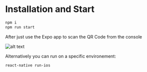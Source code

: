Installation and Start
============
```sh
npm i
npm run start
```
After just use the Expo app to scan the QR Code from the console

![alt text](http://api.qrserver.com/v1/create-qr-code/?color=000000&amp;bgcolor=FFFFFF&amp;data=dd&amp;qzone=1&amp;margin=0&amp;size=400x400&amp;ecc=L)

Alternatively you can run on a specific environement:
```sh
react-native run-ios
```